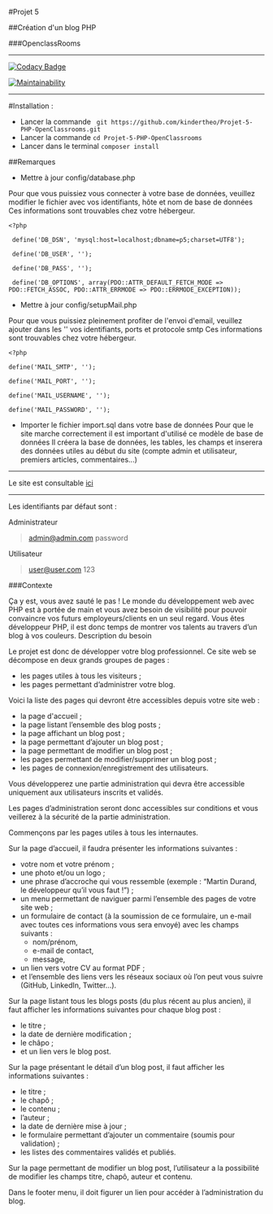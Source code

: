 #Projet 5

##Création d'un blog PHP

###OpenclassRooms

-----------------

[![Codacy Badge](https://api.codacy.com/project/badge/Grade/f54c183bd3f7417eabf0a022943b0264)](https://www.codacy.com/manual/kindertheo/Projet-5-PHP-OpenClassrooms?utm_source=github.com&amp;utm_medium=referral&amp;utm_content=kindertheo/Projet-5-PHP-OpenClassrooms&amp;utm_campaign=Badge_Grade)

[![Maintainability](https://api.codeclimate.com/v1/badges/e15855a809aa9305f539/maintainability)](https://codeclimate.com/github/kindertheo/Projet-5-PHP-OpenClassrooms/maintainability)

-----------------

#Installation :

*   Lancer la commande ` git https://github.com/kindertheo/Projet-5-PHP-OpenClassrooms.git`
*   Lancer la commande `cd Projet-5-PHP-OpenClassrooms`
*   Lancer dans le terminal `composer install`

##Remarques

*   Mettre à jour config/database.php

Pour que vous puissiez vous connecter à votre base de données, veuillez modifier le fichier avec vos identifiants, hôte et nom de base de données
Ces informations sont trouvables chez votre hébergeur.

    <?php
     
     define('DB_DSN', 'mysql:host=localhost;dbname=p5;charset=UTF8');
     
     define('DB_USER', '');
     
     define('DB_PASS', '');
     
     define('DB_OPTIONS', array(PDO::ATTR_DEFAULT_FETCH_MODE => PDO::FETCH_ASSOC, PDO::ATTR_ERRMODE => PDO::ERRMODE_EXCEPTION));
 

*   Mettre à jour config/setupMail.php

Pour que vous puissiez pleinement profiter de l'envoi d'email, veuillez ajouter dans les '' vos identifiants, ports et protocole smtp
Ces informations sont trouvables chez votre hébergeur.

    <?php
    
    define('MAIL_SMTP', '');
    
    define('MAIL_PORT', '');
    
    define('MAIL_USERNAME', '');
    
    define('MAIL_PASSWORD', '');


*   Importer le fichier import.sql dans votre base de données
Pour que le site marche correctement il est important d'utilisé ce modèle de base de données
Il créera la base de données, les tables, les champs et inserera des données utiles au début du site (compte admin et utilisateur, premiers articles, commentaires...)
-----------------

Le site est consultable [ici](https://blog.kindertheo.net)

-----------------

Les identifiants par défaut sont :

Administrateur

>admin@admin.com
>password

Utilisateur

>user@user.com
>123


###Contexte

Ça y est, vous avez sauté le pas ! Le monde du développement web avec PHP est à portée de main et vous avez besoin de visibilité pour pouvoir convaincre vos futurs employeurs/clients en un seul regard. Vous êtes développeur PHP, il est donc temps de montrer vos talents au travers d’un blog à vos couleurs.
Description du besoin

Le projet est donc de développer votre blog professionnel. Ce site web se décompose en deux grands groupes de pages :

*  les pages utiles à tous les visiteurs ;
*  les pages permettant d’administrer votre blog.

Voici la liste des pages qui devront être accessibles depuis votre site web :

*  la page d'accueil ;
*  la page listant l’ensemble des blog posts ;
*  la page affichant un blog post ;
*  la page permettant d’ajouter un blog post ;
*  la page permettant de modifier un blog post ;
*  les pages permettant de modifier/supprimer un blog post ;
*  les pages de connexion/enregistrement des utilisateurs.

Vous développerez une partie administration qui devra être accessible uniquement aux utilisateurs inscrits et validés.

Les pages d’administration seront donc accessibles sur conditions et vous veillerez à la sécurité de la partie administration.

Commençons par les pages utiles à tous les internautes.

Sur la page d’accueil, il faudra présenter les informations suivantes :

*  votre nom et votre prénom ;
*  une photo et/ou un logo ;
*  une phrase d’accroche qui vous ressemble (exemple : “Martin Durand, le développeur qu’il vous faut !”) ;
*  un menu permettant de naviguer parmi l’ensemble des pages de votre site web ;
*  un formulaire de contact (à la soumission de ce formulaire, un e-mail avec toutes ces informations vous sera envoyé) avec les champs suivants :
    *  nom/prénom,
    *  e-mail de contact,
    *  message,
*  un lien vers votre CV au format PDF ;
*  et l’ensemble des liens vers les réseaux sociaux où l’on peut vous suivre (GitHub, LinkedIn, Twitter…).

Sur la page listant tous les blogs posts (du plus récent au plus ancien), il faut afficher les informations suivantes pour chaque blog post :

*  le titre ;
*  la date de dernière modification ;
*  le châpo ;
*  et un lien vers le blog post.

Sur la page présentant le détail d’un blog post, il faut afficher les informations suivantes :

*  le titre ;
*  le chapô ;
*  le contenu ;
*  l’auteur ;
*  la date de dernière mise à jour ;
*  le formulaire permettant d’ajouter un commentaire (soumis pour validation) ;
*  les listes des commentaires validés et publiés.

Sur la page permettant de modifier un blog post, l’utilisateur a la possibilité de modifier les champs titre, chapô, auteur et contenu.

Dans le footer menu, il doit figurer un lien pour accéder à l’administration du blog.
